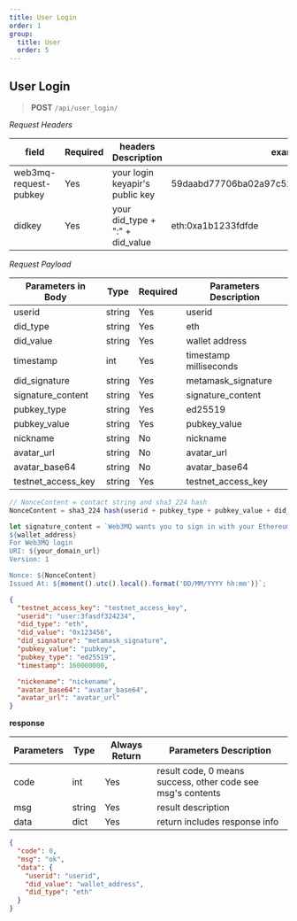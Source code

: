 ```yaml
---
title: User Login
order: 1
group:
  title: User
  order: 5
---
```


## User Login

> **POST** `/api/user_login/`

_Request Headers_

| field                 | Required | headers Description             | example                                     |
| --------------------- | -------- | ------------------------------- | ------------------------------------------- |
| web3mq-request-pubkey | Yes      | your login keyapir's public key | 59daabd77706ba02a97c523513a2ceaed10e4275bd6 |
| didkey                | Yes      | your did_type + ":" + did_value | eth:0xa1b1233fdfde                          |

_Request Payload_

| Parameters in Body | Type   | Required | Parameters Description |
| ------------------ | ------ | -------- | ---------------------- |
| userid             | string | Yes      | userid                 |
| did_type           | string | Yes      | eth                    |
| did_value          | string | Yes      | wallet address         |
| timestamp          | int    | Yes      | timestamp milliseconds |
| did_signature      | string | Yes      | metamask_signature     |
| signature_content  | string | Yes      | signature_content      |
| pubkey_type        | string | Yes      | ed25519                |
| pubkey_value       | string | Yes      | pubkey_value           |
| nickname           | string | No       | nickname               |
| avatar_url         | string | No       | avatar_url             |
| avatar_base64      | string | No       | avatar_base64          |
| testnet_access_key | string | Yes | testnet_access_key |

```js
// NonceContent = contact string and sha3_224 hash
NonceContent = sha3_224 hash(userid + pubkey_type + pubkey_value + did_type + did_value +  timestamp)

let signature_content = `Web3MQ wants you to sign in with your Ethereum account:
${wallet_address}
For Web3MQ login
URI: ${your_domain_url}
Version: 1

Nonce: ${NonceContent}
Issued At: ${moment().utc().local().format('DD/MM/YYYY hh:mm')}`;
```

```json
{
  "testnet_access_key": "testnet_access_key",
  "userid": "user:3fasdf324234",
  "did_type": "eth",
  "did_value": "0x123456",
  "did_signature": "metamask_signature",
  "pubkey_value": "pubkey",
  "pubkey_type": "ed25519",
  "timestamp": 160000000,

  "nickename": "nickename",
  "avatar_base64": "avatar_base64",
  "avatar_url": "avatar_url"
}
```

**response**

| Parameters | Type   | Always Return | Parameters Description                                      |
| ---------- | ------ | ------------- | ----------------------------------------------------------- |
| code       | int    | Yes           | result code, 0 means success, other code see msg's contents |
| msg        | string | Yes           | result description                                          |
| data       | dict   | Yes           | return includes response info                               |

```json
{
  "code": 0,
  "msg": "ok",
  "data": {
    "userid": "userid",
    "did_value": "wallet_address",
    "did_type": "eth"
  }
}
```
